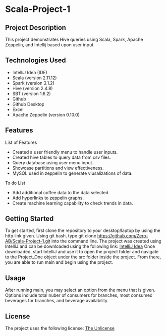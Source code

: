 # Scala-Project-1

## Project Description

This project demonstrates Hive queries using Scala, Spark, Apache Zeppelin, and Intellij based upon user input.

## Technologies Used

* IntelliJ Idea (IDE)
* Scala (version 2.11.12)
* Spark (version 3.1.2)
* Hive (version 2.4.8)
* SBT (version 1.6.2)
* Github
* Github Desktop
* Excel
* Apache Zeppelin (version 0.10.0)

## Features
List of Features
* Created a user friendly menu to handle user inputs.
* Created hive tables to query data from csv files.
* Query database using user menu input. 
* Showcase partitions and view effectiveness.
* MySQL used in zeppelin to generate viusalizations of data.

To do List
* Add additional coffee data to the data selected.
* Add hyperlinks to zeppelin graphs. 
* Create machine learning capability to check trends in data.

## Getting Started

To get started, first clone the repository to your desktop/laptop by using the http link given. Using git bash, type git clone https://github.com/Zero-AB/Scala-Project-1.git into the command line. The project was created using IntelliJ and can be downloaded using the following link: [IntelliJ Idea](https://www.jetbrains.com/idea/download/#section=windows) Once downloaded, start IntelliJ and use it to open the project folder and navigate to the Project_One object under the src folder inside the project. From there, you are able to run main and begin using the project. 

## Usage

After running main, you may select an option from the menu that is given. Options include total nuber of consumers for branches, most consumed beverages for branches, and beverage availability. 

## License
The project uses the following license: [The Unlicense](https://unlicense.org/)
